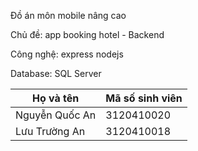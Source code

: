 <p>Đồ án môn mobile nâng cao</p>
<p>Chủ đề: app booking hotel - Backend</p>
<p>Công nghệ: express nodejs</p>
<p>Database: SQL Server</p>

Họ và tên | Mã số sinh viên
--- | ---
Nguyễn Quốc An | 3120410020
Lưu Trường An | 3120410018
